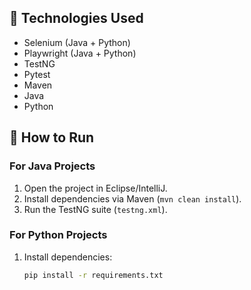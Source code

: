 
## 🚀 Technologies Used
- Selenium (Java + Python)
- Playwright (Java + Python)
- TestNG
- Pytest
- Maven
- Java
- Python

## 📜 How to Run

### For Java Projects
1. Open the project in Eclipse/IntelliJ.
2. Install dependencies via Maven (`mvn clean install`).
3. Run the TestNG suite (`testng.xml`).

### For Python Projects
1. Install dependencies:
   ```bash
   pip install -r requirements.txt
